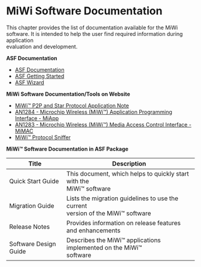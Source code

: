 # MiWi Software Documentation

This chapter provides the list of documentation available for the MiWi<br /> software. It is intended to help the user find required information during application<br /> evaluation and development.

**ASF Documentation**

-   [ASF Documentation](http://www.microchip.com/webdoc/asf/index.html)
-   [ASF Getting Started](http://www.microchip.com/webdoc/asf/asf.GettingStarted.html)
-   [ASF Wizard](http://www.microchip.com/webdoc/asf/asf.ModuleExplorerView.html)

**MiWi Software Documentation/Tools on Website**

-   [MiWi™ P2P and Star Protocol Application Note](http://www.microchip.com/wwwAppNotes/AppNotes.aspx?appnote=en536181)
-   [AN1284 - Microchip Wireless \(MiWi™\) Application Programming Interface - MiApp](http://www.microchip.com/wwwAppNotes/AppNotes.aspx?appnote=en544039)
-   [AN1283 - Microchip Wireless \(MiWi™\) Media Access Control Interface - MiMAC](http://www.microchip.com/wwwAppNotes/AppNotes.aspx?appnote=en544039)
-   [MiWi™ Protocol Sniffer](http://www.microchip.com/SWLibraryWeb/product.aspx?product=Wireless%20Development%20Studio)

**MiWi™ Software Documentation in ASF Package**

|Title|Description|
|-----|-----------|
|Quick Start Guide|This document, which helps to quickly start with the<br /> MiWi™ software|
|Migration Guide|Lists the migration guidelines to use the current<br /> version of the MiWi™ software|
|Release Notes|Provides information on release features and enhancements|
|Software Design Guide|Describes the MiWi™ applications implemented on the MiWi™<br /> software|

